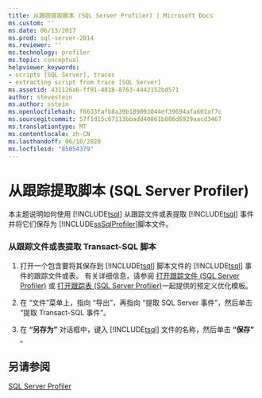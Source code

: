 ```yaml
---
title: 从跟踪提取脚本 (SQL Server Profiler) | Microsoft Docs
ms.custom: ''
ms.date: 06/13/2017
ms.prod: sql-server-2014
ms.reviewer: ''
ms.technology: profiler
ms.topic: conceptual
helpviewer_keywords:
- scripts [SQL Server], traces
- extracting script from trace [SQL Server]
ms.assetid: 431126a6-ff91-4818-8763-4442152bd571
author: stevestein
ms.author: sstein
ms.openlocfilehash: f6633fafb8a39b189093044ef39694afa601af7c
ms.sourcegitcommit: 57f1d15c67113bbadd40861b886d6929aacd3467
ms.translationtype: MT
ms.contentlocale: zh-CN
ms.lasthandoff: 06/18/2020
ms.locfileid: "85054379"
---
```

# <a name="extract-a-script-from-a-trace-sql-server-profiler"></a>从跟踪提取脚本 (SQL Server Profiler)
  本主题说明如何使用 [!INCLUDE[tsql](../../includes/tsql-md.md)] 从跟踪文件或表提取 [!INCLUDE[tsql](../../includes/tsql-md.md)] 事件并将它们保存为 [!INCLUDE[ssSqlProfiler](../../includes/sssqlprofiler-md.md)]脚本文件。  
  
### <a name="to-extract-a-transact-sql-script-from-a-trace-file-or-table"></a>从跟踪文件或表提取 Transact-SQL 脚本  
  
1.  打开一个包含要将其保存到 [!INCLUDE[tsql](../../includes/tsql-md.md)] 脚本文件的 [!INCLUDE[tsql](../../includes/tsql-md.md)] 事件的跟踪文件或表。 有关详细信息，请参阅 [打开跟踪文件 (SQL Server Profiler)](open-a-trace-file-sql-server-profiler.md) 或 [打开跟踪表 (SQL Server Profiler)](open-a-trace-table-sql-server-profiler.md)一起提供的预定义优化模板。  
  
2.  在  “文件”菜单上，指向  “导出”，再指向  “提取 SQL Server 事件”，然后单击  “提取 Transact-SQL 事件”。  
  
3.  在 **“另存为”** 对话框中，键入 [!INCLUDE[tsql](../../includes/tsql-md.md)] 文件的名称，然后单击 **“保存”** 。  
  
## <a name="see-also"></a>另请参阅  
 [SQL Server Profiler](sql-server-profiler.md)  
  
  

